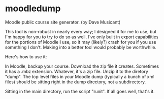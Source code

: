 moodledump
==========
Moodle public course site generator.
(by Dave Musicant)

This tool is non-robust in nearly every way; I designed it for me to use, but
I'm happy for you to try to do so as well. I've only built in export
capabilities for the portions of Moodle I use, so it may (likely?) crash for you
if you use something I don't. Making into a better tool would probably be
worthwhile.

Here's how to use it:

In Moodle, backup your course. Download the zip file it creates. Sometimes it
has a .mbz extension. Whatever, it's a zip file. Unzip it to the diretory
"dump". The top level files in your Moodle dump (typically a bunch of xml files)
should be sitting right in the dump directory, not a subdirectory.

Sitting in the main directory, run the script "runit". If all goes well, that's
it.


